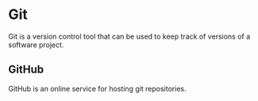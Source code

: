 # Git

Git is a version control tool that can be used to keep track of versions of a software project.

## GitHub

GitHub is an online service for hosting git repositories.
 